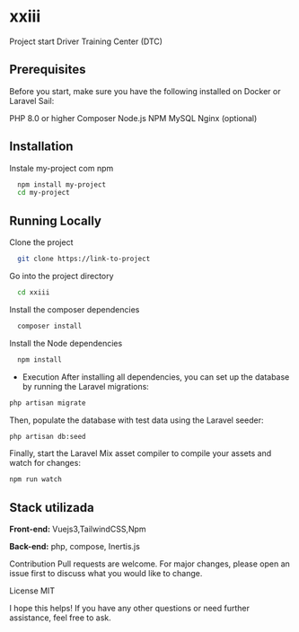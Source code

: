 
# xxiii 
Project start Driver Training Center (DTC)


## Prerequisites
Before you start, make sure you have the following installed on Docker or Laravel Sail:

PHP 8.0 or higher
Composer
Node.js
NPM
MySQL
Nginx (optional)

## Installation

Instale my-project com npm

```bash
  npm install my-project
  cd my-project
```
    
## Running Locally

Clone the project

```bash
  git clone https://link-to-project
```

Go into the project directory

```bash
  cd xxiii
```
Install the composer dependencies

```bash
  composer install
```
Install the Node dependencies
```bash
  npm install
```
- Execution
  After installing all dependencies, you can set up the database by running the Laravel migrations:

```bash 
php artisan migrate
```

  Then, populate the database with test data using the Laravel seeder:

```bash
php artisan db:seed
```

  Finally, start the Laravel Mix asset compiler to compile your assets and watch for changes:

```bash
npm run watch
```



## Stack utilizada

**Front-end:** Vuejs3,TailwindCSS,Npm

**Back-end:** php, compose, Inertis.js 


Contribution
Pull requests are welcome. For major changes, please open an issue first to discuss what you would like to change.

License
MIT

I hope this helps! If you have any other questions or need further assistance, feel free to ask.

